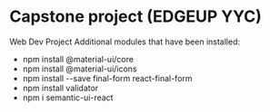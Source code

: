 # Capstone project (EDGEUP YYC)
 Web Dev Project 
 Additional modules that have been installed:
 - npm install @material-ui/core
 - npm install @material-ui/icons
 - npm install --save final-form react-final-form
 - npm install validator
 - npm i semantic-ui-react
